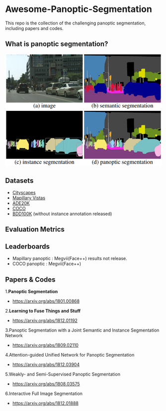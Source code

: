 # Awesome-Panoptic-Segmentation
This repo is the collection of the challenging panoptic segmentation, including papers and codes.

## What is panoptic segmentation?

<div align="center"><img src="Selection_066.png"></div>
 
## Datasets
* [Cityscapes](https://www.cityscapes-dataset.com/)
* [Mapillary Vistas](https://blog.mapillary.com/product/2017/05/03/mapillary-vistas-dataset.html)
* [ADE20K](http://groups.csail.mit.edu/vision/datasets/ADE20K/)
* [COCO](http://cocodataset.org/)
* [BDD100K](https://bair.berkeley.edu/blog/2018/05/30/bdd/) (without instance annotation released)

## Evaluation Metrics

## Leaderboards
* Mapillary panoptic : Megvii(Face++) results not release. 
* COCO panoptic : Megvii(Face++)

## Papers & Codes
1.**Panoptic Segmentation**
* https://arxiv.org/abs/1801.00868

2.**Learning to Fuse Things and Stuff**
* https://arxiv.org/abs/1812.01192

3.Panoptic Segmentation with a Joint Semantic and Instance Segmentation Network
* https://arxiv.org/abs/1809.02110

4.Attention-guided Unified Network for Panoptic Segmentation
* https://arxiv.org/abs/1812.03904

5.Weakly- and Semi-Supervised Panoptic Segmentation
* https://arxiv.org/abs/1808.03575

6.Interactive Full Image Segmentation
* https://arxiv.org/abs/1812.01888
